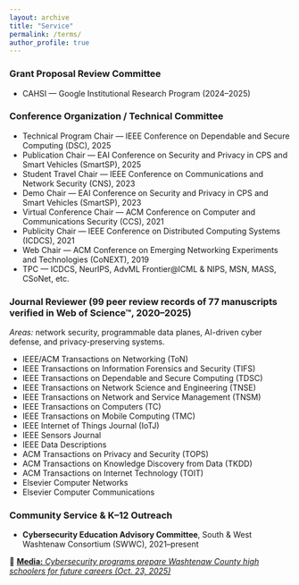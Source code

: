 ```yaml
---
layout: archive
title: "Service"
permalink: /terms/
author_profile: true
---
```


### Grant Proposal Review Committee
- CAHSI — Google Institutional Research Program (2024–2025)



### Conference Organization / Technical Committee
- Technical Program Chair — IEEE Conference on Dependable and Secure Computing (DSC), 2025  
- Publication Chair — EAI Conference on Security and Privacy in CPS and Smart Vehicles (SmartSP), 2025  
- Student Travel Chair — IEEE Conference on Communications and Network Security (CNS), 2023  
- Demo Chair — EAI Conference on Security and Privacy in CPS and Smart Vehicles (SmartSP), 2023  
- Virtual Conference Chair — ACM Conference on Computer and Communications Security (CCS), 2021  
- Publicity Chair — IEEE Conference on Distributed Computing Systems (ICDCS), 2021  
- Web Chair — ACM Conference on Emerging Networking Experiments and Technologies (CoNEXT), 2019  
- TPC — ICDCS, NeurIPS, AdvML Frontier@ICML & NIPS, MSN, MASS, CSoNet, etc.



### Journal Reviewer **(99 peer review records of 77 manuscripts verified in Web of Science™, 2020–2025)**  

*Areas:* network security, programmable data planes, AI-driven cyber defense, and privacy-preserving systems.

- IEEE/ACM Transactions on Networking (ToN)  
- IEEE Transactions on Information Forensics and Security (TIFS)  
- IEEE Transactions on Dependable and Secure Computing (TDSC)  
- IEEE Transactions on Network Science and Engineering (TNSE)  
- IEEE Transactions on Network and Service Management (TNSM)  
- IEEE Transactions on Computers (TC)  
- IEEE Transactions on Mobile Computing (TMC)  
- IEEE Internet of Things Journal (IoTJ)  
- IEEE Sensors Journal  
- IEEE Data Descriptions  
- ACM Transactions on Privacy and Security (TOPS)  
- ACM Transactions on Knowledge Discovery from Data (TKDD)  
- ACM Transactions on Internet Technology (TOIT)  
- Elsevier Computer Networks  
- Elsevier Computer Communications  



### Community Service & K–12 Outreach
- **Cybersecurity Education Advisory Committee**, South & West Washtenaw Consortium (SWWC), 2021–present  

🔗 [**Media:** *Cybersecurity programs prepare Washtenaw County high schoolers for future careers (Oct. 23, 2025)*](https://concentratemedia.com/cybersecurity-programs-prepare-washtenaw-county-high-schoolers-for-future-careers/)
